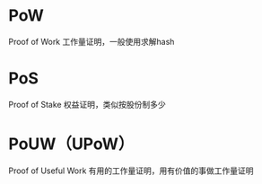 # PoW

Proof of Work 工作量证明，一般使用求解hash

# PoS

Proof of Stake  权益证明，类似按股份制多少

# PoUW（UPoW）

Proof of Useful Work 有用的工作量证明，用有价值的事做工作量证明